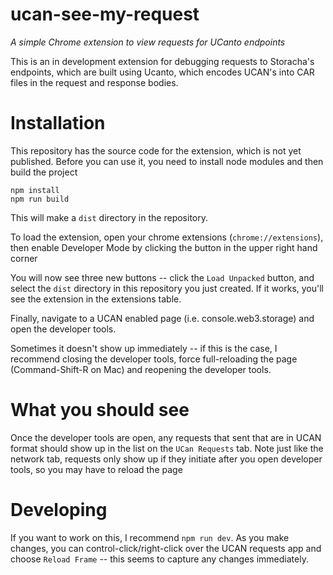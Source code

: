 # ucan-see-my-request

*A simple Chrome extension to view requests for UCanto endpoints*

This is an in development extension for debugging requests to Storacha's endpoints, which are built using Ucanto, which encodes UCAN's into CAR files in the request and response bodies.

# Installation

This repository has the source code for the extension, which is not yet published. Before you can use it, you need to install node modules and then build the project

```
npm install
npm run build
```

This will make a `dist` directory in the repository.

To load the extension, open your chrome extensions (`chrome://extensions`), then enable Developer Mode by clicking the button in the upper right hand corner

You will now see three new buttons -- click the `Load Unpacked` button, and select the `dist` directory in this repository you just created. If it works, you'll see the extension in the extensions table.

Finally, navigate to a UCAN enabled page (i.e. console.web3.storage) and open the developer tools.

Sometimes it doesn't show up immediately -- if this is the case, I recommend closing the developer tools, force full-reloading the page (Command-Shift-R on Mac) and reopening the developer tools.

# What you should see

Once the developer tools are open, any requests that sent that are in UCAN format should show up in the list on the `UCan Requests` tab. Note just like the network tab, requests only show up if they initiate after you open developer tools, so you may have to reload the page

# Developing

If you want to work on this, I recommend `npm run dev`. As you make changes, you can control-click/right-click over the UCAN requests app and choose `Reload Frame` -- this seems to capture any changes immediately.